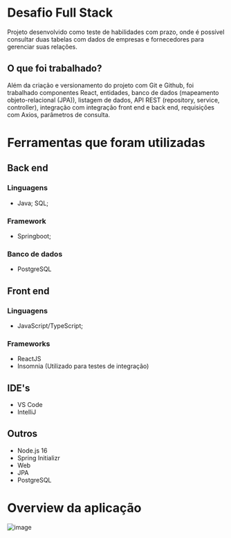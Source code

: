 
# Desafio Full Stack
Projeto desenvolvido como teste de habilidades com prazo, onde é possível consultar duas tabelas com dados de empresas e fornecedores para gerenciar suas relações.

## O que foi trabalhado?
Além da criação e versionamento do projeto com Git e Github, foi trabalhado componentes React, entidades, banco de dados (mapeamento objeto-relacional (JPA)), listagem de dados, API REST (repository, service, controller), integração com integração front end e back end, requisições com Axios, parâmetros de consulta.

# Ferramentas que foram utilizadas  
## Back end
### Linguagens
- Java;
SQL;

### Framework
- Springboot;

### Banco de dados
- PostgreSQL

## Front end
### Linguagens
- JavaScript/TypeScript;

### Frameworks
- ReactJS
- Insomnia (Utilizado para testes de integração)

## IDE's
- VS Code
- IntelliJ

## Outros
- Node.js 16 
- Spring Initializr
- Web
- JPA
- PostgreSQL

# Overview da aplicação
![image](https://discord.com/channels/813549347924869170/813549347924869173/1135663069553492049)

